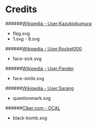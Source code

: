 Credits
=======

######[Wikipedia - User:Kazukiokumura](http://commons.wikimedia.org/wiki/User:Kazukiokumura)
* flag.svg
* 1.svg - 8.svg

######[Wikipedia - User:Rocket000](http://commons.wikimedia.org/wiki/User:Rocket000)
* face-sick.svg

######[Wikipedia - User:Pander](http://commons.wikimedia.org/w/index.php?title=User:Pander)
* face-smile.svg

######[Wikipedia - User:Sarang](http://commons.wikimedia.org/wiki/User:Sarang)
* questionmark.svg

######[Clker.com - OCAL](http://www.clker.com/profile-1068.html)
* black-bomb.svg